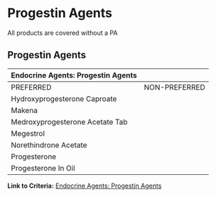 # **Progestin Agents**

All products are covered without a PA

## Progestin Agents

| Endocrine Agents: Progestin Agents    |               |
|---------------------------------------|---------------|
| PREFERRED                             | NON-PREFERRED |
| Hydroxyprogesterone Caproate          |               |
| Makena                                |               |
| Medroxyprogesterone Acetate Tab       |               |
| Megestrol                             |               |
| Norethindrone Acetate                 |               |
| Progesterone                          |               |
| Progesterone In Oil                   |               |

**Link to Criteria:** [Endocrine Agents: Progestin Agents](https://pharmacy.medicaid.ohio.gov/sites/default/files/20220415_UPDL_Criteria_FINAL_.pdf#page=52)